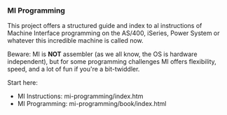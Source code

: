 ### MI Programming

This project offers a structured guide and index to al instructions
of Machine Interface programming 
on the AS/400, iSeries, Power System or whatever this incredible machine is called now.

Beware: MI is **NOT** assembler (as we all know, the OS is hardware independent),
but for some programming challenges MI offers flexibility, speed, and a lot of fun if you're a bit-twiddler.

Start here:

* MI Instructions: mi-programming/index.htm
* MI Programming:  mi-programming/book/index.html
